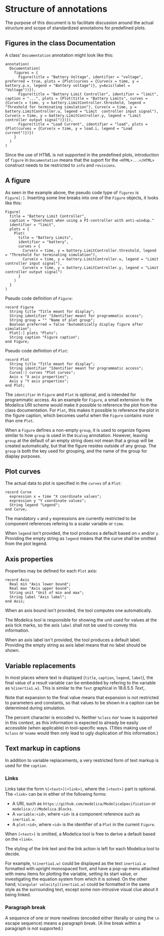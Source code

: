 # Structure of annotations
The purpose of this document is to facilitate discussion around the actual structure and scope of standardized annotations for predefined plots.

## Figures in the class Documentation
A class' `Documentation` annotation might look like this:

```
annotation(
  Documentation(
    figures = {
      Figure(title = "Battery Voltage", identifier = "voltage", preferred = true, plots = {Plot(curves = {Curve(x = time, y = battery.p.v, legend = "Battery voltage")}, y=Axis(label = "Voltage"))}),
      Figure(title = "Battery Limit Controller", identifier = "limit", caption = "...", plots = {Plot(title = "Battery Limits", curves = {Curve(x = time, y = battery.LimitController.threshold, legend = "Threshold for terminating simulation"), Curve(x = time, y = battery.LimitController.u, legend = "Limit  controller input signal"), Curve(x = time, y = battery.LimitController.y, legend = "Limit controller output signal")})}),
      Figure(title = "Load Current", identifier = "load", plots = {Plot(curves = {Curve(x = time, y = load.i, legend = "Load current")})})
    }
  )
)
```

Since the use of HTML is not supported in the predefined plots, introduction of `figure` in `Documentation` means that the suport for the `<HTML>...</HTML>` construct needs to be restricted to `info` and `revisions`.

## A figure
As seen in the example above, the pseudo code type of `figures` is `Figure[:]`.  Inserting some line breaks into one of the `Figure` objects, it looks like this:
```
Figure(
  title = "Battery Limit Controller",
  caption = "Overshoot when using a PI-controller with anti-windup."
  identifier = "limit",
  plots = {
    Plot(
      title = "Battery Limits",
      identifier = "battery",
      curves = {
        Curve(x = time, y = battery.LimitController.threshold, legend = "Threshold for terminating simulation"),
        Curve(x = time, y = battery.LimitController.u, legend = "Limit controller input signal"),
        Curve(x = time, y = battery.LimitController.y, legend = "Limit controller output signal")
      }
    )
  }
)
```

Pseudo code definition of `Figure`:
```
record Figure
  String title "Title meant for display";
  String identifier "Identifier meant for programmatic access";
  String group = "" "Name of plot group";
  Boolean preferred = false "Automatically display figure after simulation";
  Plot[:] plots "Plots";
  String caption "Figure caption";
end Figure;
```

Pseudo code definition of `Plot`:
```
record Plot
  String title "Title meant for display";
  String identifier "Identifier meant for programmatic access";
  Curve[:] curves "Plot curves";
  Axis x "X axis properties";
  Axis y "Y axis properties";
end Plot;
```

The `identifier` in `Figure` and `Plot` is optional, and is intended for programmatic access.  As an example for `Figure`, a small extension to the Modelica URI scheme would make it possible to reference the plot from the class documentation.  For `Plot`, this makes it possible to reference the plot in the figure caption, which becomes useful when the `Figure` contains more than one `Plot`.

When a `Figure` defines a non-empty `group`, it is used to organize figures similar to how `group` is used in the `Dialog` annotation.  However, leaving `group` at the default of an empty string does not mean that a group will be created automatically, but that the figure resides outside of any group.  The `group` is both the key used for grouping, and the name of the group for diaplay purposes.

## Plot curves
The actual data to plot is specified in the `curves` of a `Plot`:
```
record Curve
  expression x = time "X coordinate values";
  expression y "Y coordinate values";
  String legend "Legend";
end Curve;
```

The mandatory `x` and `y` expressions are currently restricted to be component references refering to a scalar variable or `time`.

When `legend` isn't provided, the tool produces a default based on `x` and/or `y`.  Providing the empty string as `legend` means that the curve shall be omitted from the plot legend.

## Axis properties
Properties may be defined for each `Plot` axis:
```
record Axis
  Real min "Axis lower bound";
  Real max "Axis upper bound";
  String unit "Unit of min and max";
  String label "Axis label";
end Axis;
```

When an axis bound isn't provided, the tool computes one automatically.

The Modelica tool is responsible for showing the unit used for values at the axis tick marks, so the axis `label` shall not be used to convey this information.

When an axis label isn't provided, the tool produces a default label.  Providing the empty string as axis label means that no label should be shown.

## Variable replacements
In most places where text is displayed (`title`, `caption`, `legend`, `label`), the final value of a result variable can be embedded by refering to the variable as `%{inertia1.w}`.  This is similar to the `Text` graphical in 18.6.5.5 _Text_,.

Note that expansion to the final value means that expansion is not restricted to parameters and constants, so that values to be shown in a caption can be determined during simulation.

The percent character is encoded `%%`.  Neither `%class` nor `%name` is supported in this context, as this information is expected to already be easily accessible (when applicable) in tool-specific ways.  (Titles making use of `%class` or `%name` would then only lead to ugly duplication of this information.)

## Text markup in captions
In addition to variable replacements, a very restricted form of text markup is used for the `caption`.

### Links
Links take the form `%[<text>](<link>)`, where the `[<text>]` part is optional.  The `<link>` can be in either of the following forms:
- A URI, such as `https://github.com/modelica/ModelicaSpecification` or `modelica:///Modelica.Blocks`.
- A `variable:<id>`, where `<id>` is a component reference such as `inertia1.w`.
- A `plot:<id>`, where `<id>` is the identifier of a `Plot` in the current `Figure`.

When `[<text>]` is omitted, a Modelica tool is free to derive a default based on the `<link>`.

The styling of the link text and the link action is left for each Modelica tool to decide.

For example, `%(inertia1.w)` could be displayed as the text `inertia1.w` formatted with upright monospaced font, and have a pop-up menu attached with menu items for plotting the variable, setting its start value, or investigating the equation system from which it is solved.  On the other hand, `%[angular velocity](inertia1.w)` could be formatted in the same style as the surrounding text, except some non-intrusive visual clue about it being linked.

### Paragraph break
A sequence of one or more newlines (encoded either literally or using the `\n` escape sequence) means a paragraph break.  (A line break within a paragraph is not supported.)
